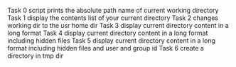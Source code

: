 Task 0 script prints the absolute path name of current working directory
Task 1 display the contents list of your current directory
Task 2 changes working dir to the usr home dir
Task 3 display current directory content in a long format
Task 4 display current directory content in a long format including hidden files 
Task 5 display current directory content in a long format including hidden files and user and group id 
Task 6 create a directory in tmp dir 

